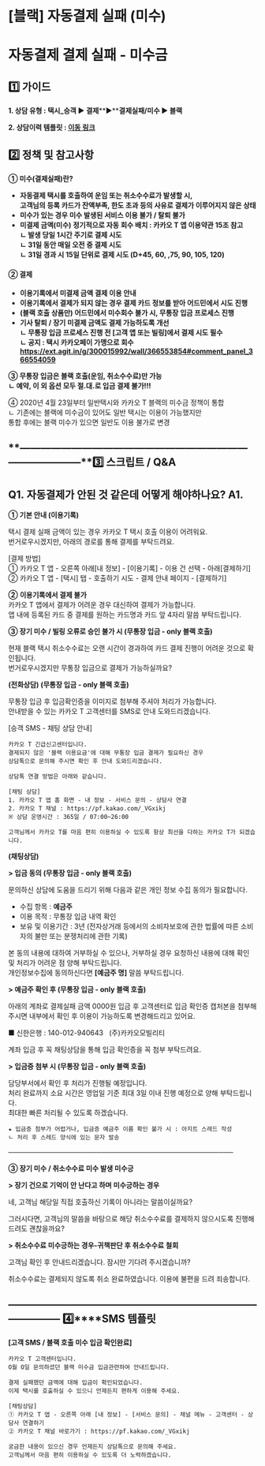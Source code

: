 # [블랙] 자동결제 실패 (미수)

**자동결제 결제 실패 - 미수금**
====================

**1️⃣ 가이드**
-----------

**1. 상담 유형 : 택시\_승객 ▶ 결제****▶****결제실패/미수 ▶ 블랙**

**2. 상담이력 템플릿 : [이동 링크](https://kakaomobilitysupport.zendesk.com/hc/ko/articles/31314837269913--%ED%83%9D%EC%8B%9C-%EC%8A%B9%EA%B0%9D-%EA%B2%B0%EC%A0%9C%EC%8B%A4%ED%8C%A8-%EB%AF%B8%EC%88%98-%EC%83%81%EB%8B%B4%EC%9D%B4%EB%A0%A5)**

**2️⃣ 정책 및 참고사항**
-----------------

**① 미수(결제실패)란?**

* **자동결제 택시를 호출하여 운임 또는 취소수수료가 발생할 시,  
  고객님의 등록 카드가 잔액부족, 한도 초과 등의 사유로 결제가 이루어지지 않은 상태**
* **미수가 있는 경우 미수 발생된 서비스 이용 불가 / 탈퇴 불가**
* **미결제 금액(미수) 정기적으로 자동 회수 배치 : 카카오 T 앱 이용약관 15조 참고  
  ㄴ 발생 당일 1시간 주기로 결제 시도  
  ㄴ 31일 동안 매일 오전 중 결제 시도  
  ㄴ 31일 경과 시 15일 단위로 결제 시도 (D+45, 60, ,75, 90, 105, 120)**

#### **② 결제**

* **이용기록에서 미결제 금액 결제 이용 안내**
* **이용기록에서 결제가 되지 않는 경우 결제 카드 정보를 받아 어드민에서 시도 진행**
* **(블랙 호출 상품만) 어드민에서 미수회수 불가 시, 무통장 입금 프로세스 진행**
* **기사 탈퇴 / 장기 미결제 금액도 결제 가능하도록 개선   
  ㄴ 무통장 입금 프로세스 진행 전 [고객 앱 또는 빌링]에서 결제 시도 필수  
  ㄴ 공지 : 택시 카카오페이 가맹으로 회수<https://ext.agit.in/g/300015992/wall/366553854#comment_panel_366554059>**

**③ 무통장 입금은 블랙 호출(운임, 취소수수료)만 가능**  
**ㄴ 예약, 이 외 옵션 모두 절.대.로 입금 결제 불가!!!**

④ 2020년 4월 23일부터 일반택시와 카카오 T 블랙의 미수금 정책이 통합  
ㄴ 기존에는 블랙에 미수금이 있어도 일반 택시는 이용이 가능했지만   
통합 후에는 블랙 미수가 있으면 일반도 이용 불가로 변경

**―****―****―****―****―****―****―****―****―****―****―****―****―****―****―****―****―****―****―****―****―****―****―****―****―****―****―****―****―****3️⃣ 스크립트 / Q&A**
-------------------------------------------------------------------------------------------------------------------------------------------------------------------

**Q1. 자동결제가 안된 것 같은데 어떻게 해야하나요?** **A1.**
-----------------------------------------

**① 기본 안내 (이용기록)**

택시 결제 실패 금액이 있는 경우 카카오 T 택시 호출 이용이 어려워요.   
번거로우시겠지만, 아래의 경로를 통해 결제를 부탁드려요.

[결제 방법]   
① 카카오 T 앱 - 오른쪽 아래[내 정보] - [이용기록] - 이용 건 선택 - 아래[결제하기]   
② 카카오 T 앱 - [택시] 탭 - 호출하기 시도 - 결제 안내 페이지 - [결제하기]

**②** **이용기록에서 결제 불가**  
카카오 T 앱에서 결제가 어려운 경우 대신하여 결제가 가능합니다.   
앱 내에 등록된 카드 중 결제를 원하는 카드명과 카드 앞 4자리 말씀 부탁드립니다.

**③ 장기 미수 / 빌링 오류로 승인 불가 시 (무통장 입금 - only 블랙 호출)**

현재 블랙 택시 취소수수료는 오랜 시간이 경과하여 카드 결제 진행이 어려운 것으로 확인됩니다.   
번거로우시겠지만 무통장 입금으로 결제가 가능하실까요?

**(전화상담) (무통장 입금 - only 블랙 호출)**

무통장 입금 후 입금확인증을 이미지로 첨부해 주셔야 처리가 가능합니다.   
안내받을 수 있는 카카오 T 고객센터를 SMS로 안내 도와드리겠습니다.

[승객 SMS - 채팅 상담 안내]

```
카카오 T 긴급신고센터입니다.   
결제되지 않은 '블랙 이용요금'에 대해 무통장 입금 결제가 필요하신 경우   
상담톡으로 문의해 주시면 확인 후 안내 도와드리겠습니다.  
  
상담톡 연결 방법은 아래와 같습니다.  
  
[채팅 상담]   
1. 카카오 T 앱 홈 화면 - 내 정보 - 서비스 문의 - 상담사 연결   
2. 카카오 T 채널 : https://pf.kakao.com/_VGxikj   
※ 상담 운영시간 : 365일 / 07:00~26:00  
  
고객님께서 카카오 T를 마음 편히 이용하실 수 있도록 항상 최선을 다하는 카카오 T가 되겠습니다.
```

**(채팅상담)**

**> 입금 동의 (무통장 입금 - only 블랙 호출)**

문의하신 상담에 도움을 드리기 위해 다음과 같은 개인 정보 수집 동의가 필요합니다.

- 수집 항목 : **예금주**   
- 이용 목적 : 무통장 입금 내역 확인   
- 보유 및 이용기간 : 3년 (전자상거래 등에서의 소비자보호에 관한 법률에 따른 소비자의 불만 또는 분쟁처리에 관한 기록)

본 동의 내용에 대하여 거부하실 수 있으나, 거부하실 경우 요청하신 내용에 대해 확인 및 처리가 어려운 점 양해 부탁드립니다.   
개인정보수집에 동의하신다면 **[예금주 명]** 말씀 부탁드립니다.

**> 예금주 확인 후 (무통장 입금 - only 블랙 호출)**

아래의 계좌로 결제실패 금액 0000원 입금 후 고객센터로 입금 확인증 캡처본을 첨부해 주시면 내부에서 확인 후 이용이 가능하도록 변경해드리고 있어요.

■ 신한은행 : 140-012-940643   (주)카카오모빌리티

계좌 입금 후 꼭 채팅상담을 통해 입금 확인증을 꼭 첨부 부탁드려요.

**> 입금증 첨부 시 (무통장 입금 - only 블랙 호출)**

담당부서에서 확인 후 처리가 진행될 예정입니다.   
처리 완료까지 소요 시간은 영업일 기준 최대 3일 이내 진행 예정으로 양해 부탁드립니다.   
최대한 빠른 처리될 수 있도록 하겠습니다.

```
★ 입금증 첨부가 어렵거나, 입금증 예금주 이름 확인 불가 시 : 아지트 스레드 작성  
ㄴ 처리 후 스레드 양식에 있는 문자 발송 
```

──────────────────────────────────────────────

**③ 장기 미수 / 취소수수료 미수 발생 미수긍**

**> 장기 건으로 기억이 안 난다고 하며 미수긍하는 경우**

네, 고객님 해당일 직접 호출하신 기록이 아니라는 말씀이실까요?

그러시다면, 고객님의 말씀을 바탕으로 해당 취소수수료를 결제하지 않으시도록 진행해 드려도 괜찮을까요?

**> 취소수수료 미수긍하는 경우-귀책판단 후 취소수수료 철회**

고객님 확인 후 안내드리겠습니다. 잠시만 기다려 주시겠습니까?

취소수수료는 결제되지 않도록 취소 완료하였습니다. 이용에 불편을 드려 죄송합니다.

**―****―****―****―****―****―****―****―****―****―****―****―****―****―****―****―****―****―****―****―****―****―****―****―****―****―****―****―****―** **4️⃣****SMS 템플릿**
--------------------------------------------------------------------------------------------------------------------------------------------------------------------

**[고객 SMS / 블랙 호출 미수 입금 확인완료]**

```
카카오 T 고객센터입니다.   
O월 O일 문의하셨던 블랙 미수금 입금관련하여 안내드립니다.  
  
결제 실패했던 금액에 대해 입금이 확인되었습니다.   
이제 택시를 호출하실 수 있으니 언제든지 편하게 이용해 주세요.  
  
[채팅상담]   
① 카카오 T 앱 - 오른쪽 아래 [내 정보] - [서비스 문의] - 채널 메뉴 - 고객센터 - 상담사 연결하기   
② 카카오 T 채널 바로가기 : https://pf.kakao.com/_VGxikj  
  
궁금한 내용이 있으신 경우 언제든지 상담톡으로 문의해 주세요.   
고객님께서 마음 편히 이용하실 수 있도록 더 노력하겠습니다.
```